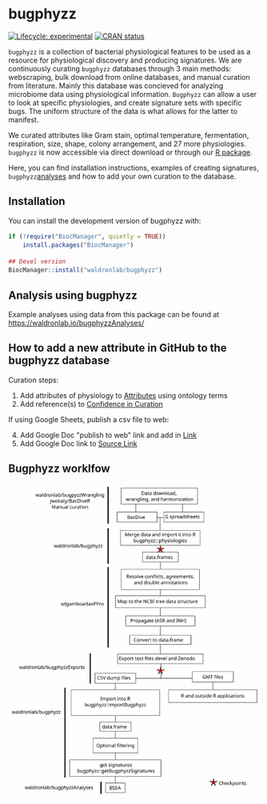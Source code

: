 # bugphyzz

<!-- badges: start -->

[![Lifecycle:
experimental](https://img.shields.io/badge/lifecycle-experimental-orange.svg)](https://www.tidyverse.org/lifecycle/#experimental)
[![CRAN
status](https://www.r-pkg.org/badges/version/bugphyzz)](https://CRAN.R-project.org/package=bugphyzz)
<!-- badges: end -->
 
`bugphyzz` is a collection of bacterial physiological features to be used as a
resource for physiological discovery and producing signatures.
We are continuously curating `bugphyzz` databases through 3 main methods:
webscraping, bulk download from online databases, and manual curation from
literature. Mainly this database was concieved for analyzing microbiome data
using physiological information. `Bugphyzz` can allow a user to look at
specific physiologies, and create signature sets with specific bugs. The
uniform structure of the data is what allows for the latter to manifest.

We curated attributes like Gram stain, optimal temperature, fermentation,
respiration, size, shape, colony arrangement, and 27 more physiologies.
`bugphyzz` is now accessible via direct download or through our
[R package](https://github.com/waldronlab/bugphyzz/edit/main/README.md#installation).

Here, you can find installation instructions, examples of creating signatures,
`bugphyzz`[analyses](https://github.com/waldronlab/bugphyzz/edit/main/README.md#bugphyzzanalyses) and how to add your own curation to the database.

## Installation

You can install the development version of bugphyzz with:

```r
if (!require("BiocManager", quietly = TRUE))
    install.packages("BiocManager")

## Devel version
BiocManager::install("waldronlab/bugphyzz")
```

## Analysis using bugphyzz

Example analyses using data from this package can be found at https://waldronlab.io/bugphyzzAnalyses/

## How to add a new attribute in GitHub to the bugphyzz database
Curation steps:
 1. Add attributes of physiology to [Attributes](https://github.com/waldronlab/bugphyzz/blob/main/inst/extdata/attributes.tsv) using ontology terms
 2. Add reference(s) to [Confidence in Curation](https://github.com/waldronlab/bugphyzz/blob/main/inst/extdata/confidence_in_curation.tsv)

If using Google Sheets, publish a csv file to web:

 4. Add Google Doc "publish to web" link and add in [Link](https://github.com/waldronlab/bugphyzz/blob/main/inst/extdata/links.tsv)
 5. Add Google Doc link to [Source Link](https://github.com/waldronlab/bugphyzz/blob/main/inst/extdata/source_links.tsv)


## Bugphyzz worklfow

![Bugphyzz workflow](vignettes/Drawing.svg)
